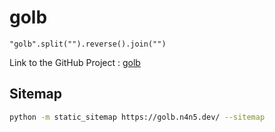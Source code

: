 # golb

`"golb".split("").reverse().join("")`

Link to the GitHub Project : [golb](https://github.com/Its-Just-Nans/golb)

## Sitemap

```sh
python -m static_sitemap https://golb.n4n5.dev/ --sitemap
```

